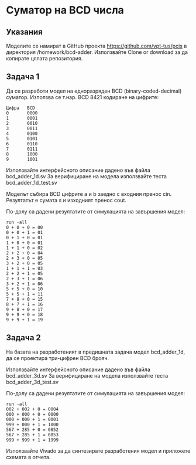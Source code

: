 # Суматор на BCD числа
## Указания
Моделите се намират в GitHub проекта https://github.com/vpt-tus/pcis в директория /homework/bcd-adder. 
Използвайте Clone or download за да копирате цялата репозитория.

## Задача 1

Да се разработи модел на едноразряден BCD (binary-coded-decimal) суматор.  Използва се т.нар.  BCD 8421 кодиране на цифрите:
```
Цифра	BCD
0		0000
1		0001
2		0010
3		0011
4		0100
5		0101
6		0110
7		0111
8		1000
9		1001
```
Използвайте интерфейсното описание дадено във файла bcd_adder_1d.sv 
За верифициране на модела използвайте теста bcd_adder_1d_test.sv

Моделът събира BCD цифрите a и b заедно с входния пренос cin. 
Резултатът е сумата s и изходният пренос cout. 

По-долу са дадени резултатите от симулацията на завършения модел:
```
run -all
0 + 0 + 0 = 00
0 + 0 + 1 = 01
0 + 1 + 0 = 01
1 + 0 + 0 = 01
1 + 1 + 0 = 02
2 + 2 + 0 = 04
2 + 3 + 0 = 05
3 + 2 + 0 = 05
1 + 1 + 1 = 03
2 + 2 + 1 = 05
2 + 3 + 1 = 06
3 + 2 + 1 = 06
5 + 5 + 0 = 10
5 + 5 + 1 = 11
7 + 8 + 0 = 15
8 + 7 + 1 = 16
9 + 8 + 0 = 17
9 + 9 + 0 = 18
9 + 9 + 1 = 19
```
## Задача 2

На базата на разработеният в предишната задача модел bcd_adder_1d, да се проектира три-цифрен BCD брояч.

Използвайте интерфейсното описание дадено във файла bcd_adder_3d.sv 
За верифициране на модела използвайте теста bcd_adder_3d_test.sv

По-долу са дадени резултатите от симулацията на завършения модел:
```
run -all
002 + 002 + 0 = 0004
000 + 000 + 0 = 0000
000 + 000 + 1 = 0001
999 + 000 + 1 = 1000
567 + 285 + 0 = 0852
567 + 285 + 1 = 0853
999 + 999 + 1 = 1999
```
Използвайте Vivado за да синтезирате разработения модел и приложете схемата в отчета. 
